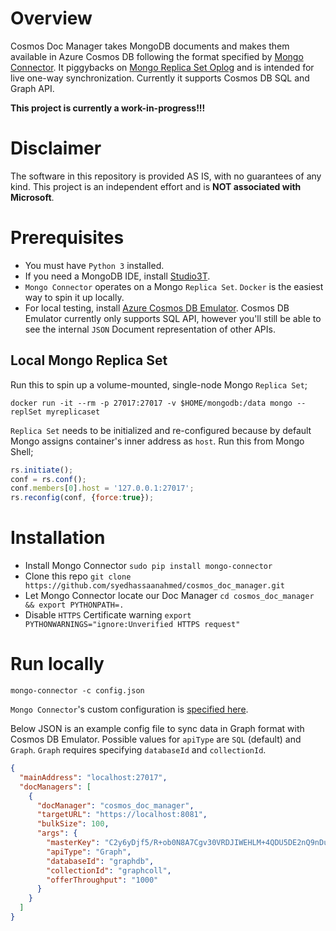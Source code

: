 # Overview
Cosmos Doc Manager takes MongoDB documents and makes them available in Azure Cosmos DB following the format specified by [Mongo Connector](https://github.com/mongodb-labs/mongo-connector/wiki/Writing-Your-Own-DocManager). It piggybacks on [Mongo Replica Set Oplog](https://docs.mongodb.com/manual/core/replica-set-oplog/) and is intended for live one-way synchronization. Currently it supports Cosmos DB SQL and Graph API.

**This project is currently a work-in-progress!!!**

# Disclaimer
The software in this repository is provided AS IS, with no guarantees of any kind. This project is an independent effort and is **NOT associated with Microsoft**.

# Prerequisites
- You must have `Python 3` installed.
- If you need a MongoDB IDE, install [Studio3T](https://studio3t.com/download/).
- `Mongo Connector` operates on a Mongo `Replica Set`. `Docker` is the easiest way to spin it up locally.
- For local testing, install [Azure Cosmos DB Emulator](https://docs.microsoft.com/en-us/azure/cosmos-db/local-emulator). Cosmos DB Emulator currently only supports SQL API, however you'll still be able to see the internal `JSON` Document representation of other APIs.

## Local Mongo Replica Set
Run this to spin up a volume-mounted, single-node Mongo `Replica Set`;
```
docker run -it --rm -p 27017:27017 -v $HOME/mongodb:/data mongo --replSet myreplicaset
```

`Replica Set` needs to be initialized and re-configured because by default Mongo assigns container's inner address as `host`. Run this from Mongo Shell;
```javascript
rs.initiate(); 
conf = rs.conf();
conf.members[0].host = '127.0.0.1:27017';
rs.reconfig(conf, {force:true});
```

# Installation
- Install Mongo Connector `sudo pip install mongo-connector`
- Clone this repo `git clone https://github.com/syedhassaanahmed/cosmos_doc_manager.git`
- Let Mongo Connector locate our Doc Manager `cd cosmos_doc_manager && export PYTHONPATH=.`
- Disable `HTTPS` Certificate warning `export PYTHONWARNINGS="ignore:Unverified HTTPS request"`

# Run locally
`mongo-connector -c config.json`

`Mongo Connector`'s custom configuration is [specified here](https://github.com/mongodb-labs/mongo-connector/wiki/Configuration-Options). 

Below JSON is an example config file to sync data in Graph format with Cosmos DB Emulator. Possible values for `apiType` are `SQL` (default) and `Graph`. `Graph` requires specifying `databaseId` and `collectionId`.

```json
{
  "mainAddress": "localhost:27017",
  "docManagers": [
    {
      "docManager": "cosmos_doc_manager",
      "targetURL": "https://localhost:8081",
      "bulkSize": 100,
      "args": {
        "masterKey": "C2y6yDjf5/R+ob0N8A7Cgv30VRDJIWEHLM+4QDU5DE2nQ9nDuVTqobD4b8mGGyPMbIZnqyMsEcaGQy67XIw/Jw==",
        "apiType": "Graph",
        "databaseId": "graphdb",
        "collectionId": "graphcoll",
        "offerThroughput": "1000"
      }
    }
  ]
}
```
